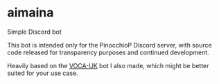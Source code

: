 # aimaina
Simple Discord bot

This bot is intended only for the PinocchioP Discord server, with source code released for transparency purposes and continued development.

Heavily based on the [VOCA-UK](https://github.com/vocauk/bot/) bot I also made, which might be better suited for your use case.

